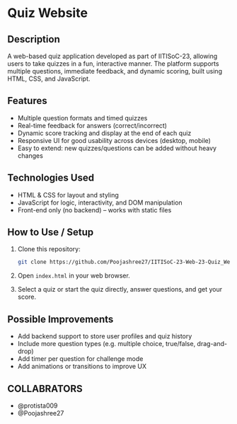 

# Quiz Website

## Description

A web-based quiz application developed as part of IITISoC-23, allowing users to take quizzes in a fun, interactive manner. The platform supports multiple questions, immediate feedback, and dynamic scoring, built using HTML, CSS, and JavaScript.

## Features

* Multiple question formats and timed quizzes
* Real-time feedback for answers (correct/incorrect)
* Dynamic score tracking and display at the end of each quiz
* Responsive UI for good usability across devices (desktop, mobile)
* Easy to extend: new quizzes/questions can be added without heavy changes

## Technologies Used

* HTML & CSS for layout and styling
* JavaScript for logic, interactivity, and DOM manipulation
* Front-end only (no backend) – works with static files

## How to Use / Setup

1. Clone this repository:

   ```bash
   git clone https://github.com/Poojashree27/IITISoC-23-Web-23-Quiz_Websit-main.git
   ```
2. Open `index.html` in your web browser.
3. Select a quiz or start the quiz directly, answer questions, and get your score.

## Possible Improvements

* Add backend support to store user profiles and quiz history
* Include more question types (e.g. multiple choice, true/false, drag-and-drop)
* Add timer per question for challenge mode
* Add animations or transitions to improve UX
## COLLABRATORS 
* @protista009
* @Poojashree27
